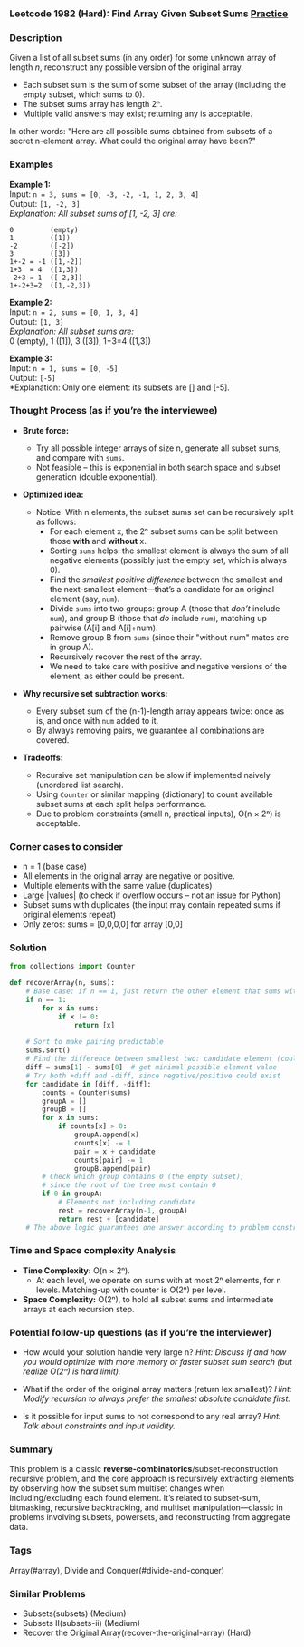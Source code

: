 ### Leetcode 1982 (Hard): Find Array Given Subset Sums [Practice](https://leetcode.com/problems/find-array-given-subset-sums)

### Description  
Given a list of all subset sums (in any order) for some unknown array of length *n*, reconstruct any possible version of the original array.

- Each subset sum is the sum of some subset of the array (including the empty subset, which sums to 0).
- The subset sums array has length 2ⁿ.
- Multiple valid answers may exist; returning any is acceptable.

In other words: "Here are all possible sums obtained from subsets of a secret n-element array. What could the original array have been?"

### Examples  

**Example 1:**  
Input: `n = 3, sums = [0, -3, -2, -1, 1, 2, 3, 4]`  
Output: `[1, -2, 3]`  
*Explanation: All subset sums of [1, -2, 3] are:*
```
0         (empty)
1         ([1])
-2        ([-2])
3         ([3])
1+-2 = -1 ([1,-2])
1+3  = 4  ([1,3])
-2+3 = 1  ([-2,3])
1+-2+3=2  ([1,-2,3])
```

**Example 2:**  
Input: `n = 2, sums = [0, 1, 3, 4]`  
Output: `[1, 3]`  
*Explanation: All subset sums are:*  
0 (empty), 1 ([1]), 3 ([3]), 1+3=4 ([1,3])

**Example 3:**  
Input: `n = 1, sums = [0, -5]`  
Output: `[-5]`  
*Explanation: Only one element: its subsets are [] and [-5].

### Thought Process (as if you’re the interviewee)  
- **Brute force:**  
  - Try all possible integer arrays of size n, generate all subset sums, and compare with `sums`.
  - Not feasible – this is exponential in both search space and subset generation (double exponential).

- **Optimized idea:**  
  - Notice: With n elements, the subset sums set can be recursively split as follows:
    - For each element x, the 2ⁿ subset sums can be split between those **with** and **without** x.
    - Sorting `sums` helps: the smallest element is always the sum of all negative elements (possibly just the empty set, which is always 0).
    - Find the *smallest positive difference* between the smallest and the next-smallest element—that’s a candidate for an original element (say, `num`).
    - Divide `sums` into two groups: group A (those that *don’t* include `num`), and group B (those that *do* include `num`), matching up pairwise (A[i] and A[i]+num).
    - Remove group B from `sums` (since their "without num" mates are in group A).
    - Recursively recover the rest of the array.
    - We need to take care with positive and negative versions of the element, as either could be present.

- **Why recursive set subtraction works:**  
  - Every subset sum of the (n-1)-length array appears twice: once as is, and once with `num` added to it.
  - By always removing pairs, we guarantee all combinations are covered.

- **Tradeoffs:**  
  - Recursive set manipulation can be slow if implemented naively (unordered list search).
  - Using `Counter` or similar mapping (dictionary) to count available subset sums at each split helps performance.
  - Due to problem constraints (small n, practical inputs), O(n × 2ⁿ) is acceptable.

### Corner cases to consider  
- n = 1 (base case)
- All elements in the original array are negative or positive.
- Multiple elements with the same value (duplicates)
- Large |values| (to check if overflow occurs – not an issue for Python)
- Subset sums with duplicates (the input may contain repeated sums if original elements repeat)
- Only zeros: sums = [0,0,0,0] for array [0,0]

### Solution

```python
from collections import Counter

def recoverArray(n, sums):
    # Base case: if n == 1, just return the other element that sums with 0
    if n == 1:
        for x in sums:
            if x != 0:
                return [x]
    
    # Sort to make pairing predictable
    sums.sort()
    # Find the difference between smallest two: candidate element (could be negative)
    diff = sums[1] - sums[0]  # get minimal possible element value
    # Try both +diff and -diff, since negative/positive could exist
    for candidate in [diff, -diff]:
        counts = Counter(sums)
        groupA = []
        groupB = []
        for x in sums:
            if counts[x] > 0:
                groupA.append(x)
                counts[x] -= 1
                pair = x + candidate
                counts[pair] -= 1
                groupB.append(pair)
        # Check which group contains 0 (the empty subset),
        # since the root of the tree must contain 0
        if 0 in groupA:
            # Elements not including candidate
            rest = recoverArray(n-1, groupA)
            return rest + [candidate]
    # The above logic guarantees one answer according to problem constraints
```

### Time and Space complexity Analysis  

- **Time Complexity:** O(n × 2ⁿ).  
  - At each level, we operate on sums with at most 2ⁿ elements, for n levels. Matching-up with counter is O(2ⁿ) per level.
- **Space Complexity:** O(2ⁿ), to hold all subset sums and intermediate arrays at each recursion step.

### Potential follow-up questions (as if you’re the interviewer)  

- How would your solution handle very large n?
  *Hint: Discuss if and how you would optimize with more memory or faster subset sum search (but realize O(2ⁿ) is hard limit).*

- What if the order of the original array matters (return lex smallest)?
  *Hint: Modify recursion to always prefer the smallest absolute candidate first.*

- Is it possible for input sums to not correspond to any real array?
  *Hint: Talk about constraints and input validity.*

### Summary
This problem is a classic **reverse-combinatorics**/subset-reconstruction recursive problem, and the core approach is recursively extracting elements by observing how the subset sum multiset changes when including/excluding each found element. It’s related to subset-sum, bitmasking, recursive backtracking, and multiset manipulation—classic in problems involving subsets, powersets, and reconstructing from aggregate data.

### Tags
Array(#array), Divide and Conquer(#divide-and-conquer)

### Similar Problems
- Subsets(subsets) (Medium)
- Subsets II(subsets-ii) (Medium)
- Recover the Original Array(recover-the-original-array) (Hard)